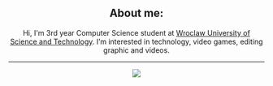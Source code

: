 <div align="center">
  
## About me:
  Hi, I'm 3rd year Computer Science student at [Wroclaw University of Science and Technology](http://pwr.edu.pl/en/).
  I’m interested in technology, video games, editing graphic and videos.

-------------------

</b>
<p aligh="left"><a href="https://github.com/MarcinGnap">
<img align="center" src="https://github-readme-stats.vercel.app/api/top-langs/?username=MarcinGnap&hide=makefile,cmake&title_color=ffffff&text_color=c9cacc&icon_color=2bbc8a&bg_color=1d1f21" />
</a>

<div>
